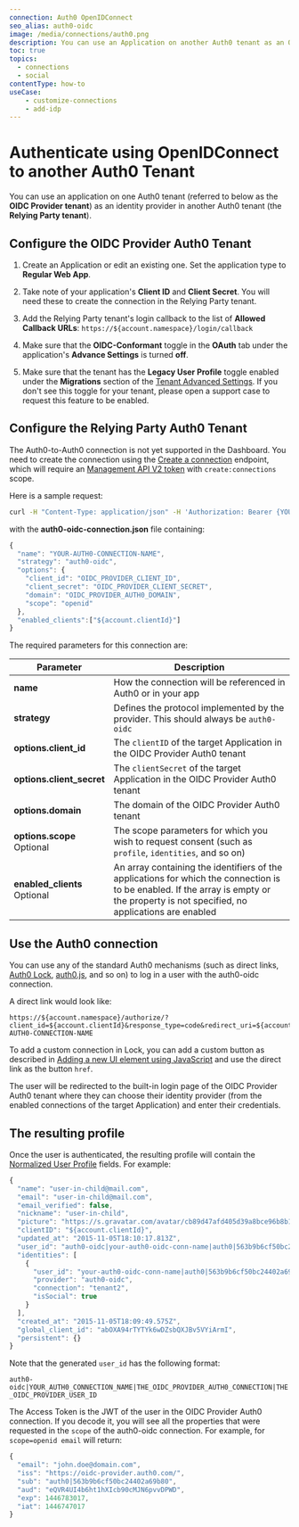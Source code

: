 ```yaml
---
connection: Auth0 OpenIDConnect
seo_alias: auth0-oidc
image: /media/connections/auth0.png
description: You can use an Application on another Auth0 tenant as an OIDC identity provider in your current Auth0 tenant.
toc: true
topics:
  - connections
  - social
contentType: how-to
useCase:
    - customize-connections
    - add-idp
---
```

# Authenticate using OpenIDConnect to another Auth0 Tenant

You can use an application on one Auth0 tenant (referred to below as the **OIDC Provider tenant**) as an identity provider in another Auth0 tenant (the **Relying Party tenant**).

## Configure the OIDC Provider Auth0 Tenant

1. Create an Application or edit an existing one. Set the application type to **Regular Web App**.
2. Take note of your application's **Client ID** and **Client Secret**. You will need these to create the connection in the Relying Party tenant.
3. Add the Relying Party tenant's login callback to the list of **Allowed Callback URLs**: `https://${account.namespace}/login/callback`

4. Make sure that the **OIDC-Conformant** toggle in the **OAuth** tab under the application's **Advance Settings** is turned **off**.

5. Make sure that the tenant has the **Legacy User Profile** toggle enabled under the **Migrations** section of the [Tenant Advanced Settings](${manage_url}/#/tenant/advanced). If you don't see this toggle for your tenant, please open a support case to request this feature to be enabled.

## Configure the Relying Party Auth0 Tenant

The Auth0-to-Auth0 connection is not yet supported in the Dashboard. You need to create the connection using the [Create a connection](/api/v2#!/Connections/post_connections) endpoint, which will require an [Management API V2 token](/api/management/v2/tokens) with `create:connections` scope.

Here is a sample request:

```sh
curl -H "Content-Type: application/json" -H 'Authorization: Bearer {YOUR_API_V2_TOKEN}' -d @auth0-oidc-connection.json https://${account.namespace}/api/v2/connections
```

with the **auth0-oidc-connection.json** file containing:

```js
{
  "name": "YOUR-AUTH0-CONNECTION-NAME",
  "strategy": "auth0-oidc",
  "options": {
    "client_id": "OIDC_PROVIDER_CLIENT_ID",
    "client_secret": "OIDC_PROVIDER_CLIENT_SECRET",
    "domain": "OIDC_PROVIDER_AUTH0_DOMAIN",
    "scope": "openid"
  },
  "enabled_clients":["${account.clientId}"]
}
```

The required parameters for this connection are:

| Parameter | Description |
| - | - |
| **name** | How the connection will be referenced in Auth0 or in your app |
| **strategy** | Defines the protocol implemented by the provider. This should always be `auth0-oidc` |
| **options.client_id** | The `clientID` of the target Application in the OIDC Provider Auth0 tenant |
| **options.client_secret** | The `clientSecret` of the target Application in the OIDC Provider Auth0 tenant |
| **options.domain** | The domain of the OIDC Provider Auth0 tenant |
| **options.scope** <br/><span class="label label-primary">Optional</span> | The scope parameters for which you wish to request consent (such as `profile`, `identities`, and so on) |
| **enabled_clients** <br/><span class="label label-primary">Optional</span> | An array containing the identifiers of the applications for which the connection is to be enabled. If the array is empty or the property is not specified, no applications are enabled |

## Use the Auth0 connection

You can use any of the standard Auth0 mechanisms (such as direct links, [Auth0 Lock](/libraries/lock), [auth0.js](/auth0js), and so on) to log in a user with the auth0-oidc connection.

A direct link would look like:

```text
https://${account.namespace}/authorize/?client_id=${account.clientId}&response_type=code&redirect_uri=${account.callback}&state=OPAQUE_VALUE&connection=YOUR-AUTH0-CONNECTION-NAME
```

To add a custom connection in Lock, you can add a custom button as described in [Adding a new UI element using JavaScript](/libraries/lock/v9/ui-customization#adding-a-new-ui-element-using-javascript) and use the direct link as the button `href`.

The user will be redirected to the built-in login page of the OIDC Provider Auth0 tenant where they can choose their identity provider (from the enabled connections of the target Application) and enter their credentials.

## The resulting profile

Once the user is authenticated, the resulting profile will contain the [Normalized User Profile](/users/normalized) fields. For example:

```js
{
  "name": "user-in-child@mail.com",
  "email": "user-in-child@mail.com",
  "email_verified": false,
  "nickname": "user-in-child",
  "picture": "https://s.gravatar.com/avatar/cb89d47afd405d39a8bce96b8b17bcbc?s=480&r=pg&d=https%3A%2F%2Fcdn.auth0.com%2Favatars%2Fus.png",
  "clientID": "${account.clientId}",
  "updated_at": "2015-11-05T18:10:17.813Z",
  "user_id": "auth0-oidc|your-auth0-oidc-conn-name|auth0|563b9b6cf50bc24402a69b80",
  "identities": [
    {
      "user_id": "your-auth0-oidc-conn-name|auth0|563b9b6cf50bc24402a69b80",
      "provider": "auth0-oidc",
      "connection": "tenant2",
      "isSocial": true
    }
  ],
  "created_at": "2015-11-05T18:09:49.575Z",
  "global_client_id": "abOXA94rTYTYk6wDZsbQXJBv5VYiArmI",
  "persistent": {}
}
```

Note that the generated `user_id` has the following format:

`auth0-oidc|YOUR_AUTH0_CONNECTION_NAME|THE_OIDC_PROVIDER_AUTH0_CONNECTION|THE_OIDC_PROVIDER_USER_ID`

The Access Token is the JWT of the user in the OIDC Provider Auth0 connection. If you decode it, you will see all the properties that were requested in the `scope` of the auth0-oidc connection. For example, for `scope=openid email` will return:

```js
{
  "email": "john.doe@domain.com",
  "iss": "https://oidc-provider.auth0.com/",
  "sub": "auth0|563b9b6cf50bc24402a69b80",
  "aud": "eQVR4UI4b6ht1hXIcb90cMJN6pvvDPWD",
  "exp": 1446783017,
  "iat": 1446747017
}
```